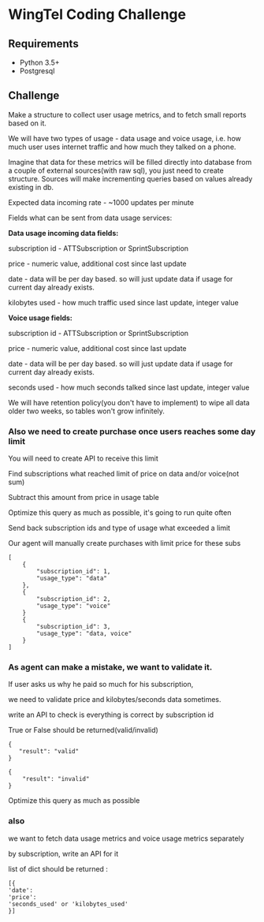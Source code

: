 # WingTel Coding Challenge

## Requirements
* Python 3.5+
* Postgresql

## Challenge
Make a structure to collect user usage metrics, and to fetch small reports based on it.

We will have two types of usage - data usage and voice usage, 
i.e. how much user uses internet traffic and how much they talked on a phone. 

Imagine that data for these metrics will be filled directly into database from a couple of
external sources(with raw sql), you just need to create structure.
Sources will make incrementing queries based on values already existing in db.

Expected data incoming rate - ~1000 updates per minute

Fields what can be sent from data usage services:

**Data usage incoming data fields:**

subscription id - ATTSubscription or SprintSubscription

price - numeric value, additional cost since last update

date - data will be per day based. so will just update data if usage for current day already exists.

kilobytes used - how much traffic used since last update, integer value

**Voice usage fields:**

subscription id - ATTSubscription or SprintSubscription

price - numeric value, additional cost since last update

date - data will be per day based. so will just update data if usage for current day already exists.

seconds used - how much seconds talked since last update, integer value


We will have retention policy(you don't have to implement) to wipe all data older two weeks, 
so tables won't grow infinitely.


### Also we need to create purchase once users reaches some day limit

You will need to create API to receive this limit

Find subscriptions what reached limit of price on data and/or voice(not sum)

Subtract this amount from price in usage table

Optimize this query as much as possible, it's going to run quite often

Send back subscription ids and type of usage what exceeded a limit

Our agent will manually create purchases with limit price for these subs

```
[
    {
        "subscription_id": 1,
        "usage_type": "data"
    },
    {
        "subscription_id": 2,
        "usage_type": "voice"
    }
    {
        "subscription_id": 3,
        "usage_type": "data, voice"
    }
]
```
### As agent can make a mistake, we want to validate it.
If user asks us why he paid so much for his subscription,

we need to validate price and kilobytes/seconds data sometimes.

write an API to check is everything is correct by subscription id

True or False should be returned(valid/invalid)
```
{
   "result": "valid"
}
```
```
{
    "result": "invalid"
}
```
Optimize this query as much as possible

### also 
we want to fetch data usage metrics  and voice usage metrics separately 

by subscription, write an API for it

list of dict should be returned :

```
[{
'date':
'price':
'seconds_used' or 'kilobytes_used' 
}]
```
